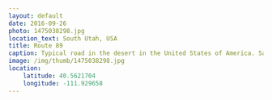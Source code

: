 ```yaml
---
layout: default
date: 2016-09-26
photo: 1475038298.jpg
location_text: South Utah, USA
title: Route 89
caption: Typical road in the desert in the United States of America. Sand, Cactus and Rock'n'Roll !
image: /img/thumb/1475038298.jpg
location:
    latitude: 40.5621704
    longitude: -111.929658
---
```

